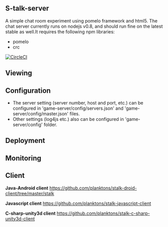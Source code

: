 ## S-talk-server 

A simple chat room experiment using pomelo framework and html5.
The chat server currently runs on nodejs v0.8, and should run fine on the latest stable as well.It requires the following npm libraries:
- pomelo
- crc

[![CircleCI](https://circleci.com/gh/mzget/s-talk-server.svg?style=svg)](https://circleci.com/gh/mzget/s-talk-server)

## Viewing

## Configuration

 * The server setting (server number, host and port, etc.) can be configured in 'game-server/config/servers.json' and 'game-server/config/master.json' files.
 * Other settings (log4js etc.) also can be configured in 'game-server/config' folder.

## Deployment

## Monitoring

## Client

**Java-Android client**
https://github.com/planktons/stalk-droid-client/tree/master/stalk

**Javascript client**
https://github.com/planktons/stalk-javascript-client

**C-sharp-unity3d client**
https://github.com/planktons/stalk-c-sharp-unity3d-client

